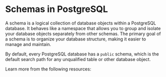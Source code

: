 # Schemas in PostgreSQL

A schema is a logical collection of database objects within a PostgreSQL database. It behaves like a namespace that allows you to group and isolate your database objects separately from other schemas. The primary goal of a schema is to organize your database structure, making it easier to manage and maintain.

By default, every PostgreSQL database has a `public` schema, which is the default search path for any unqualified table or other database object.

Learn more from the following resources:

